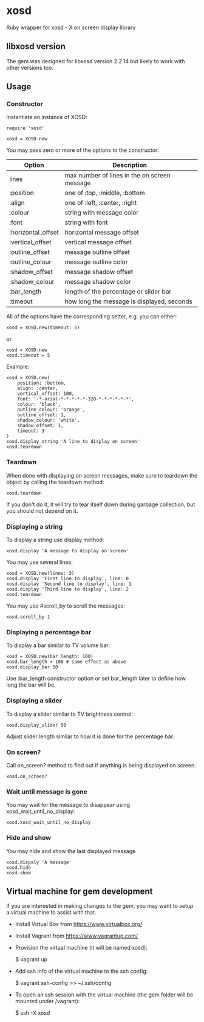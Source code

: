 # xosd
Ruby wrapper for xosd - X on screen display library

## libxosd version
The gem was designed for libxosd version 2.2.14 but likely to work with other versions too.

## Usage

### Constructor

Instantiate an instance of XOSD:

```
require 'xosd'

xosd = XOSD.new
```

You may pass zero or more of the options to the constructor:

| Option | Description |
| --- | --- |
| lines | max number of lines in the on screen message |
| :position | one of :top, :middle, :bottom |
| :align | one of :left, :center, :right |
| :colour | string with message color |
| :font | string with font |
| :horizontal_offset | horizontal message offset |
| :vertical_offset | vertical message offset |
| :outline_offset | message outline offset |
| :outline_colour | message outline color |
| :shadow_offset | message shadow offset |
| :shadow_colour | message shadow color |
| :bar_length | length of the percentage or slider bar |
| :timeout | how long the message is displayed, seconds |

All of the options have the corresponding setter, e.g. you can either:

```
xosd = XOSD.new(timeout: 5)
``` 

or

```
xosd = XOSD.new
xosd.timeout = 5
```

Example:

```
xosd = XOSD.new(
    position: :bottom,
    align: :center,
    vertical_offset: 100,
    font: '-*-arial-*-*-*-*-*-320-*-*-*-*-*-*',
    colour: 'black',
    outline_colour: 'orange',
    outline_offset: 1,
    shadow_colour: 'white',
    shadow_offset: 1,
    timeout: 3
)
xosd.display_string 'A line to display on screen'
xosd.teardown
```

### Teardown

When done with displaying on screen messages, make sure to teardown the object by calling the teardown method:

```
xosd.teardown
```

If you don't do it, it will try to tear itself down during garbage collection, but you should not depend on it.

### Displaying a string

To display a string use display method:

```
xosd.display 'A message to display on screen'

```

You may use several lines:

```
xosd = XOSD.new(lines: 3)
xosd.display 'First line to display', line: 0
xosd.display 'Second line to display', line: 1
xosd.display 'Third line to display', line: 2
xosd.teardown
```

You may use #scroll_by to scroll the messages:

```
xosd.scroll_by 1
```


 
### Displaying a percentage bar

To display a bar similar to TV volume bar:

```
xosd = XOSD.new(bar_length: 100)
xosd.bar_length = 100 # same effect as above
xosd.display_bar 50
```

Use :bar_length constructor option or set bar_length later to define how long the bar will be.

### Displaying a slider

To display a slider similar to TV brightness control:

```
xosd.display_slider 50
```

Adjust slider length similar to how it is done for the percentage bar.

### On screen?

Call on_screen? method to find out if anything is being displayed on screen.

```
xosd.on_screen?
```

### Wait until message is gone

You may wait for the message to disappear using xosd_wait_until_no_display:

```
xosd.xosd_wait_until_no_display
```

### Hide and show

You may hide and show the last displayed message

```
xosd.dispaly 'A message'
xosd.hide
xosd.show
```

## Virtual machine for gem development
If you are interested in making changes to the gem, you may want to setup a virtual machine to assist with that.

* Install Virtual Box from https://www.virtualbox.org/
* Install Vagrant from https://www.vagrantup.com/
* Provision the virtual machine (it will be named xosd):

    $ vagrant up
    
* Add ssh info of the virtual machine to the ssh config:

    $ vagrant ssh-config >> ~/.ssh/config
    
* To open an ssh session with the virtual machine (the gem folder will be mounted under /vagrant):

    $ ssh -X xosd
    

   
